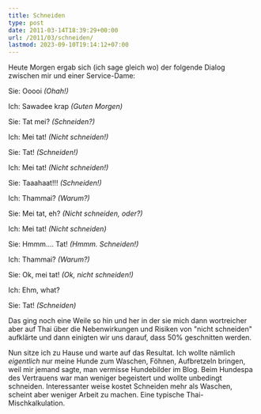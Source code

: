 ```yaml
---
title: Schneiden
type: post
date: 2011-03-14T18:39:29+00:00
url: /2011/03/schneiden/
lastmod: 2023-09-10T19:14:12+07:00
---
```

Heute Morgen ergab sich (ich sage gleich wo) der folgende Dialog zwischen mir und einer Service-Dame:

Sie: Ooooi _(Ohah!)_

Ich: Sawadee krap _(Guten Morgen)_

Sie: Tat mei? _(Schneiden?)_

Ich: Mei tat! _(Nicht schneiden!)_

Sie: Tat! _(Schneiden!)_

Ich: Mei tat! _(Nicht schneiden!)_

Sie: Taaahaat!!! _(Schneiden!)_

Ich: Thammai? _(Warum?)_

Sie: Mei tat, eh? _(Nicht schneiden, oder?)_

Ich: Mei tat! _(Nicht schneiden)_

Sie: Hmmm.... Tat! _(Hmmm. Schneiden!)_

Ich: Thammai? _(Warum?)_

Sie: Ok, mei tat! _(Ok, nicht schneiden!)_

Ich: Ehm, what?

Sie: Tat! _(Schneiden)_

Das ging noch eine Weile so hin und her in der sie mich dann wortreicher aber auf Thai über die Nebenwirkungen und Risiken von "nicht schneiden" aufklärte und dann einigten wir uns darauf, dass 50% geschnitten werden.

Nun sitze ich zu Hause und warte auf das Resultat. Ich wollte nämlich _eigentlich_ nur meine Hunde zum Waschen, Föhnen, Aufbretzeln bringen, weil mir jemand sagte, man vermisse Hundebilder im Blog. Beim Hundespa des Vertrauens war man weniger begeistert und wollte unbedingt schneiden. Interessanter weise kostet Schneiden mehr als Waschen, scheint aber weniger Arbeit zu machen. Eine typische Thai-Mischkalkulation.
